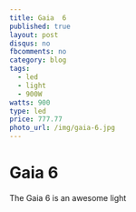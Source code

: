 ```yaml
---
title: Gaia  6
published: true
layout: post
disqus: no
fbcomments: no
category: blog
tags:
  - led
  - light
  - 900W
watts: 900
type: led
price: 777.77
photo_url: /img/gaia-6.jpg
---
```


# Gaia 6

The Gaia 6 is an awesome light
